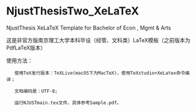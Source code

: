 # NjustThesisTwo_XeLaTeX
NjustThesis XeLaTeX Template for Bachelor of Econ , Mgmt &amp; Arts

这是非官方版南京理工大学本科毕设（经管、文科类）LaTeX模板（之前版本为PdfLaTeX版本）

使用方法：

       使用TeX发行版本：TeXLive(macOS下为MacTeX)，使用TeXstudio+XeLatex命令编译；

       ⽂档编码是：UTF-8;

       运行NJUSTmain.tex文件，具体参考Sample.pdf。
